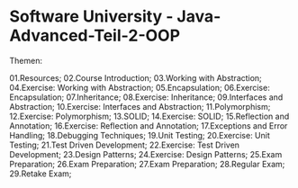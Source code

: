 # Software University - Java-Advanced-Teil-2-OOP


Themen:

01.Resources;
02.Course Introduction;
03.Working with Abstraction;
04.Exercise: Working with Abstraction;
05.Encapsulation;
06.Exercise: Encapsulation;
07.Inheritance;
08.Exercise: Inheritance;
09.Interfaces and Abstraction;
10.Exercise: Interfaces and Abstraction;
11.Polymorphism;
12.Exercise: Polymorphism;
13.SOLID;
14.Exercise: SOLID;
15.Reflection and Annotation;
16.Exercise: Reflection and Annotation;
17.Exceptions and Error Handling;
18.Debugging Techniques;
19.Unit Testing;
20.Exercise: Unit Testing;
21.Test Driven Development;
22.Exercise: Test Driven Development;
23.Design Patterns;
24.Exercise: Design Patterns;
25.Exam Preparation;
26.Exam Preparation;
27.Exam Preparation;
28.Regular Exam;
29.Retake Exam;
